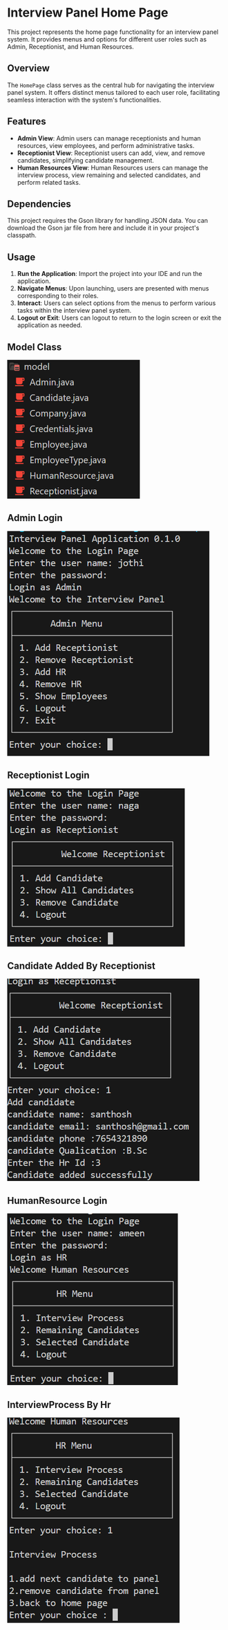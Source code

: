 # Interview Panel Home Page

This project represents the home page functionality for an interview panel system. It provides menus and options for different user roles such as Admin, Receptionist, and Human Resources.

## Overview

The `HomePage` class serves as the central hub for navigating the interview panel system. It offers distinct menus tailored to each user role, facilitating seamless interaction with the system's functionalities.

## Features

- **Admin View**: Admin users can manage receptionists and human resources, view employees, and perform administrative tasks.
- **Receptionist View**: Receptionist users can add, view, and remove candidates, simplifying candidate management.
- **Human Resources View**: Human Resources users can manage the interview process, view remaining and selected candidates, and perform related tasks.

## Dependencies

This project requires the Gson library for handling JSON data. You can download the Gson jar file from here and include it in your project's classpath.

## Usage

1. **Run the Application**: Import the project into your IDE and run the application.
2. **Navigate Menus**: Upon launching, users are presented with menus corresponding to their roles.
3. **Interact**: Users can select options from the menus to perform various tasks within the interview panel system.
4. **Logout or Exit**: Users can logout to return to the login screen or exit the application as needed.

## Model Class
![alt text](image-1.png)

## Admin Login
![alt text](image-2.png)

## Receptionist Login
![alt text](image-3.png)

## Candidate Added By Receptionist
![alt text](image-6.png)

## HumanResource Login
![alt text](image-4.png)

## InterviewProcess By Hr
![alt text](image-5.png)